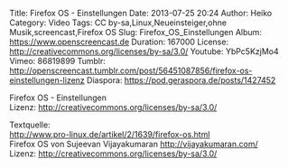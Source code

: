 Title: Firefox OS - Einstellungen
Date: 2013-07-25 20:24
Author: Heiko
Category: Video
Tags: CC by-sa,Linux,Neueinsteiger,ohne Musik,screencast,Firefox OS
Slug: Firefox_OS_Einstellungen
Album: https://www.openscreencast.de
Duration: 167000
License: http://creativecommons.org/licenses/by-sa/3.0/
Youtube: YbPc5KzjMo4
Vimeo: 86819899
Tumblr: http://openscreencast.tumblr.com/post/56451087856/firefox-os-einstellungen-lizenz
Diaspora: https://pod.geraspora.de/posts/1427452

Firefox OS - Einstellungen  
Lizenz: <http://creativecommons.org/licenses/by-sa/3.0/>  
  
Textquelle:  
<http://www.pro-linux.de/artikel/2/1639/firefox-os.html>  
Firefox OS von Sujeevan Vijayakumaran <http://vijayakumaran.com/>  
Lizenz: <http://creativecommons.org/licenses/by-sa/3.0/>

